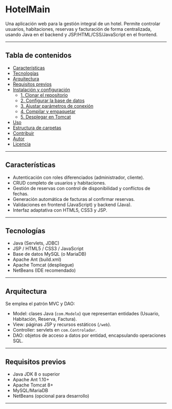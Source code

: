 # HotelMain

Una aplicación web para la gestión integral de un hotel. Permite controlar usuarios, habitaciones, reservas y facturación de forma centralizada, usando Java en el backend y JSP/HTML/CSS/JavaScript en el frontend.

---

## Tabla de contenidos

- [Características](#características)  
- [Tecnologías](#tecnologías)  
- [Arquitectura](#arquitectura)  
- [Requisitos previos](#requisitos-previos)  
- [Instalación y configuración](#instalación-y-configuración)  
  - [1. Clonar el repositorio](#1-clonar-el-repositorio)  
  - [2. Configurar la base de datos](#2-configurar-la-base-de-datos)  
  - [3. Ajustar parámetros de conexión](#3-ajustar-parámetros-de-conexión)  
  - [4. Compilar y empaquetar](#4-compilar-y-empaquetar)  
  - [5. Desplegar en Tomcat](#5-desplegar-en-tomcat)  
- [Uso](#uso)  
- [Estructura de carpetas](#estructura-de-carpetas)  
- [Contribuir](#contribuir)  
- [Autor](#autor)  
- [Licencia](#licencia)  

---

## Características

- Autenticación con roles diferenciados (administrador, cliente).  
- CRUD completo de usuarios y habitaciones.  
- Gestión de reservas con control de disponibilidad y conflictos de fechas.  
- Generación automática de facturas al confirmar reservas.  
- Validaciones en frontend (JavaScript) y backend (Java).  
- Interfaz adaptativa con HTML5, CSS3 y JSP.  

---

## Tecnologías

- Java (Servlets, JDBC)  
- JSP / HTML5 / CSS3 / JavaScript  
- Base de datos MySQL (o MariaDB)  
- Apache Ant (build.xml)  
- Apache Tomcat (despliegue)  
- NetBeans (IDE recomendado)  

---

## Arquitectura

Se emplea el patrón MVC y DAO:

- Model: clases Java (`com.Modelo`) que representan entidades (Usuario, Habitación, Reserva, Factura).  
- View: páginas JSP y recursos estáticos (`/web`).  
- Controller: servlets en `com.Controlador`.  
- DAO: objetos de acceso a datos por entidad, encapsulando operaciones SQL.  

---

## Requisitos previos

- Java JDK 8 o superior  
- Apache Ant 1.10+  
- Apache Tomcat 8+  
- MySQL/MariaDB  
- NetBeans (opcional para desarrollo)  

---
